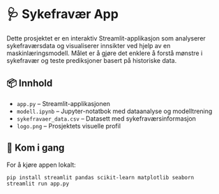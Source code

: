 # 🩺 Sykefravær App

Dette prosjektet er en interaktiv Streamlit-applikasjon som analyserer sykefraværsdata og visualiserer innsikter ved hjelp av en maskinlæringsmodell. Målet er å gjøre det enklere å forstå mønstre i sykefravær og teste prediksjoner basert på historiske data.

## 📦 Innhold

- `app.py` – Streamlit-applikasjonen
- `modell.ipynb` – Jupyter-notatbok med dataanalyse og modelltrening
- `sykefravaer_data.csv` – Datasett med sykefraværsinformasjon
- `logo.png` – Prosjektets visuelle profil

## 🚀 Kom i gang

For å kjøre appen lokalt:

```bash
pip install streamlit pandas scikit-learn matplotlib seaborn
streamlit run app.py
